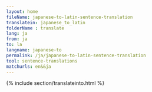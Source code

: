 ```yaml
---
layout: home
fileName: japanese-to-latin-sentence-translation
translatein: japanese_to_latin
folderName : translate
lang: ja
from: ja
to: la
langname: japanese-to
permalink: /ja/japanese-to-latin-sentence-translation
tool: sentence-translations
matchurls: en&&ja
---
```

{% include section/translateinto.html %}
